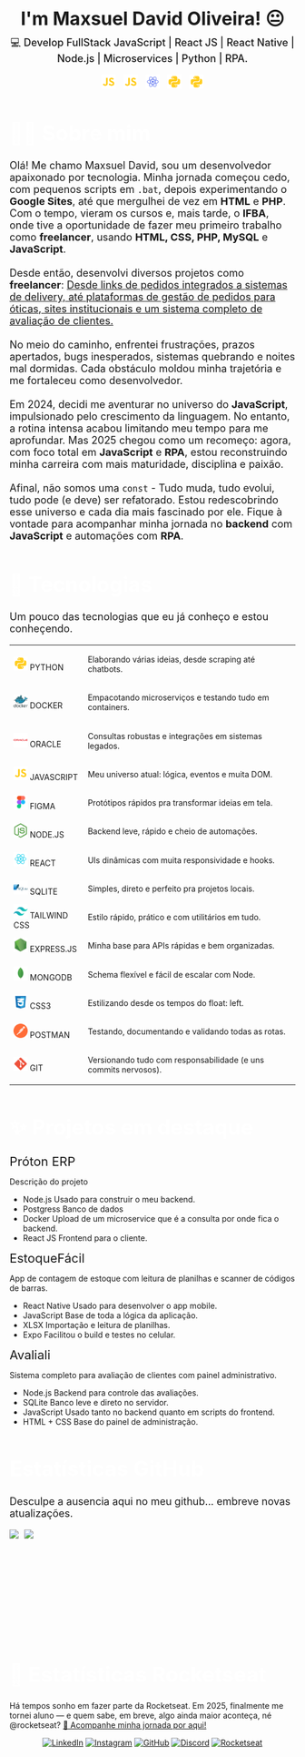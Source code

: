 
<div id="page">

<div id="intro">

  <h1 align="center" style="border: none; padding: 0; margin: 0; font-size: 2rem;font-weight: bold; border-color:transparent;">I'm Maxsuel David Oliveira! 😐</h1>

  <p align="center" style="font-weight: 600; margin-top:10px;  font-weight: 500;
  font-size: 18px;">
    💻 Develop FullStack JavaScript | React JS | React Native | Node.js | Microservices | Python | RPA.
  </p>
</div>

<p align=center>
  <img src="icons/javascript.svg" width=25 style="margin-right: 10px">
  <img src="icons/javascript.svg" width=25  style="margin-right: 10px">
  <img src="icons/react_native.svg" width=25  style="margin-right: 10px">
  <img src="icons/python.svg" width=25  style="margin-right: 10px">
  <img src="icons/python.svg" width=25>
</p>

<div class="content" id="about">

  <h1 style="font-size: 2.3rem; color: white; font-weight: bold; border-color:transparent;">👨‍💻 Sobre mim</h1>

  <p style="font-size: 18px;">
  Olá! Me chamo Maxsuel David, sou um desenvolvedor apaixonado por tecnologia. Minha jornada começou cedo, com pequenos scripts em <code>.bat</code>, depois experimentando o <strong>Google Sites</strong>, até que mergulhei de vez em <strong>HTML</strong> e <strong>PHP</strong>. Com o tempo, vieram os cursos e, mais tarde, o <strong>IFBA</strong>, onde tive a oportunidade de fazer meu primeiro trabalho como <strong>freelancer</strong>, usando <strong>HTML, CSS, PHP, MySQL</strong> e <strong>JavaScript</strong>.</br></br>
  Desde então, desenvolvi diversos projetos como <strong>freelancer</strong>: <u>Desde links de pedidos integrados a sistemas de delivery, até plataformas de gestão de pedidos para óticas, sites institucionais e um sistema completo de avaliação de clientes.</u></br></br>
  No meio do caminho, enfrentei frustrações, prazos apertados, bugs inesperados, sistemas quebrando e noites mal dormidas. Cada obstáculo moldou minha trajetória e me fortaleceu como desenvolvedor.</br></br>
  Em 2024, decidi me aventurar no universo do <strong>JavaScript</strong>, impulsionado pelo crescimento da linguagem. No entanto, a rotina intensa acabou limitando meu tempo para me aprofundar. Mas 2025 chegou como um recomeço: agora, com foco total em <strong>JavaScript</strong> e <strong>RPA</strong>, estou reconstruindo minha carreira com mais maturidade, disciplina e paixão.</br></br>
  Afinal, não somos uma <code>const</code> - Tudo muda, tudo evolui, tudo pode (e deve) ser refatorado. Estou redescobrindo esse universo e cada dia mais fascinado por ele. Fique à vontade para acompanhar minha jornada no <strong>backend</strong> com <strong>JavaScript</strong> e automações com <strong>RPA</strong>.

</p>

</div>


<div class="content" id="stacks">

  <h1 style="font-size: 2.3rem; color: white; font-weight: bold; border-color:transparent;">🚀 Tecnologias</h1>

  <p style="font-size : 18px">
  Um pouco das tecnologias que eu já conheço e estou conheçendo.
  </p>

<table>

<tbody>

<tr>
  <td>
    <div class="stacks-container">
      <img src="icons/python.svg" width="25">
      <span class="sub-title">PYTHON</span>
    </div>
  </td>
  <td>
    <p class="stacks-text">
      Elaborando várias ideias, desde scraping até chatbots.
    </p>
  </td>
</tr>

<tr>
  <td>
    <div class="stacks-container">
      <img src="icons/docker.svg" width="25">
      <span class="sub-title">DOCKER</span>
    </div>
  </td>
  <td>
    <p class="stacks-text">
      Empacotando microserviços e testando tudo em containers.
    </p>
  </td>
</tr>

<tr>
  <td>
    <div class="stacks-container">
      <img src="icons/oracle.svg" width="25">
      <span class="sub-title">ORACLE</span>
    </div>
  </td>
  <td>
    <p class="stacks-text">
      Consultas robustas e integrações em sistemas legados.
    </p>
  </td>
</tr>

<tr>
  <td>
    <div class="stacks-container">
      <img src="icons/javascript.svg" width="25">
      <span class="sub-title">JAVASCRIPT</span>
    </div>
  </td>
  <td>
    <p class="stacks-text">
      Meu universo atual: lógica, eventos e muita DOM.
    </p>
  </td>
</tr>

<tr>
  <td>
    <div class="stacks-container">
      <img src="icons/figma.svg" width="25">
      <span class="sub-title">FIGMA</span>
    </div>
  </td>
  <td>
    <p class="stacks-text">
      Protótipos rápidos pra transformar ideias em tela.
    </p>
  </td>
</tr>

<tr>
  <td>
    <div class="stacks-container">
      <img src="icons/nodejs.svg" width="25">
      <span class="sub-title">NODE.JS</span>
    </div>
  </td>
  <td>
    <p class="stacks-text">
      Backend leve, rápido e cheio de automações.
    </p>
  </td>
</tr>

<tr>
  <td>
    <div class="stacks-container">
      <img src="icons/react.svg" width="25">
      <span class="sub-title">REACT</span>
    </div>
  </td>
  <td>
    <p class="stacks-text">
      UIs dinâmicas com muita responsividade e hooks.
    </p>
  </td>
</tr>

<tr>
  <td>
    <div class="stacks-container">
      <img src="icons/sqlite.svg" width="25">
      <span class="sub-title">SQLITE</span>
    </div>
  </td>
  <td>
    <p class="stacks-text">
      Simples, direto e perfeito pra projetos locais.
    </p>
  </td>
</tr>

<tr>
  <td>
    <div class="stacks-container">
      <img src="icons/tailwindcss.svg" width="25">
      <span class="sub-title">TAILWIND CSS</span>
    </div>
  </td>
  <td>
    <p class="stacks-text">
      Estilo rápido, prático e com utilitários em tudo.
    </p>
  </td>
</tr>

<tr>
  <td>
    <div class="stacks-container">
      <img src="icons/express.svg" width="25">
      <span class="sub-title">EXPRESS.JS</span>
    </div>
  </td>
  <td>
    <p class="stacks-text">
      Minha base para APIs rápidas e bem organizadas.
    </p>
  </td>
</tr>

<tr>
  <td>
    <div class="stacks-container">
      <img src="icons/mongo.svg" width="25">
      <span class="sub-title">MONGODB</span>
    </div>
  </td>
  <td>
    <p class="stacks-text">
      Schema flexível e fácil de escalar com Node.
    </p>
  </td>
</tr>

<tr>
  <td>
    <div class="stacks-container">
      <img src="icons/css.svg" width="25">
      <span class="sub-title">CSS3</span>
    </div>
  </td>
  <td>
    <p class="stacks-text">
      Estilizando desde os tempos do float: left.
    </p>
  </td>
</tr>

<tr>
  <td>
    <div class="stacks-container">
      <img src="icons/postman.svg" width="25">
      <span class="sub-title">POSTMAN</span>
    </div>
  </td>
  <td>
    <p class="stacks-text">
      Testando, documentando e validando todas as rotas.
    </p>
  </td>
</tr>

<tr>
  <td>
    <div class="stacks-container">
      <img src="icons/git.svg" width="25">
      <span class="sub-title">GIT</span>
    </div>
  </td>
  <td>
    <p class="stacks-text">
      Versionando tudo com responsabilidade (e uns commits nervosos).
    </p>
  </td>
</tr>

</tbody>

</table>

</div>


<div class="content" id="projects">
  <h1 style="font-size: 2.3rem; color: white; font-weight: bold; border-color:transparent;">
  ✨ Projetos em destaque
  </h1>

  <div class="project-container">
    <span style="font-size: 22px;">
      Próton ERP
    </span>
    <p>
      Descrição do projeto
    </p>
    <ul>
      <li>
        Node.js <span> Usado para construir o meu backend.</span>
      </li>
      <li>
        Postgress <span>Banco de dados</span>
      </li>
      <li>
        Docker <span>Upload de um microservice que é a consulta por onde fica o backend.</span>
      </li>
      <li>
        React JS <span> Frontend para o cliente.</span>
      </li>
    </ul>
  </div>

  <div class="project-container">
   <span style="font-size: 22px;">EstoqueFácil</span>
    <p>
      App de contagem de estoque com leitura de planilhas e scanner de códigos de barras.
    </p>
    <ul>
      <li>
        React Native <span>Usado para desenvolver o app mobile.</span>
      </li>
      <li>
        JavaScript <span>Base de toda a lógica da aplicação.</span>
      </li>
      <li>
        XLSX <span>Importação e leitura de planilhas.</span>
      </li>
      <li>
        Expo <span>Facilitou o build e testes no celular.</span>
      </li>
    </ul>
  </div>
  <div class="project-container">
      <span style="font-size: 22px;">Avaliali</span>
    <p>
      Sistema completo para avaliação de clientes com painel administrativo.
    </p>
    <ul>
      <li>
        Node.js <span>Backend para controle das avaliações.</span>
      </li>
      <li>
        SQLite <span>Banco leve e direto no servidor.</span>
      </li>
      <li>
        JavaScript <span>Usado tanto no backend quanto em scripts do frontend.</span>
      </li>
      <li>
        HTML + CSS <span>Base do painel de administração.</span>
      </li>
    </ul>
  </div>
</div>


<div id="statics">
<div id="statics-intro">
  <h1 style="font-size: 2.3rem; color: white; font-weight: bold;border-color:transparent;">
    Estatísticas GitHub
  </h1>
  <p style="font-size : 18px;">
  Desculpe a ausencia aqui no meu github... embreve novas atualizações.
  </p>
</div>
<div style="display : flex; gap : 10px;">
<img
  height="180em"
  src="https://github-readme-stats.vercel.app/api?username=MaxsuelOliveira&show_icons=true&theme=vue-dark&include_all_commits=true&count_private=true"
/>
<img
  height="180em"
  src="https://github-readme-stats.vercel.app/api/top-langs/?username=MaxsuelOliveira&layout=compact&langs_count=8&theme=vue-dark"
/>
</div>
</div>


<div id="statics-rocktseat">
  <div id="statics-rocktseat__intro">
    <h1 style="font-size: 2.3rem; color: white; font-weight: bold;border-color:transparent;">
     🚀 Estatísticas Rocketseat
     </br>
    </h1>
  <p>
  Há tempos sonho em fazer parte da Rocketseat. Em 2025, finalmente me tornei aluno — e quem sabe, em breve, algo ainda maior aconteça, né @rocketseat? <a href="https://app.rocketseat.com.br/me/md-04583" title="Dá um pulo aqui" target="new_blank">🚀 Acompanhe minha jornada por aqui!</a>
  </p>
  </div>
</div>


<div align=center>

[![LinkedIn](https://img.shields.io/badge/LinkedIn-0077B5?style=for-the-badge&logo=linkedin&logoColor=white)](https://www.linkedin.com/in/)
[![Instagram](https://img.shields.io/badge/Instagram-E4405F?style=for-the-badge&logo=instagram&logoColor=white)](https://instagram.com/)
[![GitHub](https://img.shields.io/badge/GitHub-181717?style=for-the-badge&logo=github&logoColor=white)](https://github.com/MaxsuelOliveira)
[![Discord](https://img.shields.io/badge/Discord-181717?style=for-the-badge&logo=discord&logoColor=white)](https://github.com/)
[![Rocketseat](https://img.shields.io/badge/Rocketseat-181717?style=for-the-badge&logo=rocketseat&logoColor=white)](https://app.rocketseat.com.br/me/md-04583)

</div>

</div>
